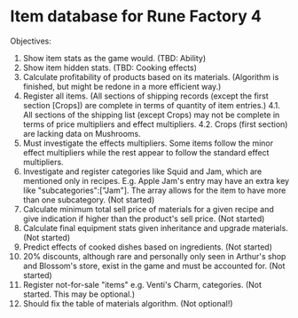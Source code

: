 # Item database for Rune Factory 4

Objectives:  
1. Show item stats as the game would. (TBD: Ability)  
2. Show item hidden stats. (TBD: Cooking effects)  
3. Calculate profitability of products based on its materials. (Algorithm is finished, but might be redone in a more efficient way.)
4. Register all items. (All sections of shipping records (except the first section [Crops]) are complete in terms of quantity of item entries.)
4.1. All sections of the shipping list (except Crops) may not be complete in terms of price multipliers and effect multipliers.
4.2. Crops (first section) are lacking data on Mushrooms.
5. Must investigate the effects multipliers. Some items follow the minor effect multipliers while the rest appear to follow the standard effect multipliers.
6. Investigate and register categories like Squid and Jam, which are mentioned only in recipes. E.g. Apple Jam's entry may have an extra key like "subcategories":["Jam"]. The array allows for the item to have more than one subcategory. (Not started)
7. Calculate minimum total sell price of materials for a given recipe and give indication if higher than the product's sell price. (Not started)
8. Calculate final equipment stats given inheritance and upgrade materials. (Not started)
9. Predict effects of cooked dishes based on ingredients. (Not started)
10. 20% discounts, although rare and personally only seen in Arthur's shop and Blossom's store, exist in the game and must be accounted for. (Not started)
11. Register not-for-sale "items" e.g. Venti's Charm, categories. (Not started. This may be optional.)
12. Should fix the table of materials algorithm. (Not optional!)
